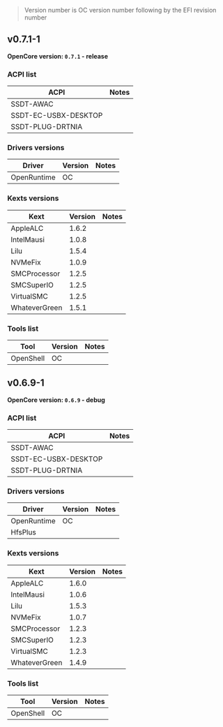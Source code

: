 > Version number is OC version number following by the EFI revision number

## v0.7.1-1

**OpenCore version: `0.7.1` - release**


### ACPI list

| ACPI                 | Notes |
| -------------------- | ----- |
| SSDT-AWAC            |       |
| SSDT-EC-USBX-DESKTOP |       |
| SSDT-PLUG-DRTNIA     |       |



### Drivers versions

| Driver      | Version | Notes |
| ----------- | ------- | ----- |
| OpenRuntime | OC      |       |



### Kexts versions

| Kext          | Version | Notes |
| ------------- | ------- | ----- |
| AppleALC      | 1.6.2   |       |
| IntelMausi    | 1.0.8   |       |
| Lilu          | 1.5.4   |       |
| NVMeFix       | 1.0.9   |       |
| SMCProcessor  | 1.2.5   |       |
| SMCSuperIO    | 1.2.5   |       |
| VirtualSMC    | 1.2.5   |       |
| WhateverGreen | 1.5.1   |       |



### Tools list

| Tool      | Version | Notes |
| --------- | ------- | ----- |
| OpenShell | OC      |       |



## v0.6.9-1

**OpenCore version: `0.6.9` - debug**


### ACPI list

| ACPI                 | Notes |
| -------------------- | ----- |
| SSDT-AWAC            |       |
| SSDT-EC-USBX-DESKTOP |       |
| SSDT-PLUG-DRTNIA     |       |



### Drivers versions

| Driver      | Version | Notes |
| ----------- | ------- | ----- |
| OpenRuntime | OC      |       |
| HfsPlus     |         |       |



### Kexts versions

| Kext          | Version | Notes |
| ------------- | ------- | ----- |
| AppleALC      | 1.6.0   |       |
| IntelMausi    | 1.0.6   |       |
| Lilu          | 1.5.3   |       |
| NVMeFix       | 1.0.7   |       |
| SMCProcessor  | 1.2.3   |       |
| SMCSuperIO    | 1.2.3   |       |
| VirtualSMC    | 1.2.3   |       |
| WhateverGreen | 1.4.9   |       |



### Tools list

| Tool      | Version | Notes |
| --------- | ------- | ----- |
| OpenShell | OC      |       |
